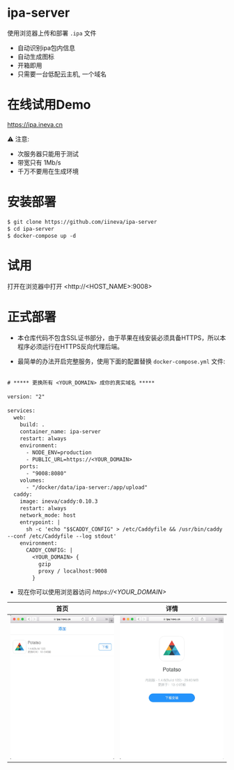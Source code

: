 # ipa-server

使用浏览器上传和部署 `.ipa` 文件

* 自动识别ipa包内信息
* 自动生成图标
* 开箱即用
* 只需要一台低配云主机, 一个域名

# 在线试用Demo

<https://ipa.ineva.cn>

⚠️ 注意:

* 次服务器只能用于测试
* 带宽只有 1Mb/s
* 千万不要用在生成环境

# 安装部署

```
$ git clone https://github.com/iineva/ipa-server
$ cd ipa-server
$ docker-compose up -d
```

# 试用

打开在浏览器中打开 <http://<HOST_NAME>:9008>

# 正式部署

* 本仓库代码不包含SSL证书部分，由于苹果在线安装必须具备HTTPS，所以本程序必须运行在HTTPS反向代理后端。

* 最简单的办法开启完整服务，使用下面的配置替换 `docker-compose.yml` 文件:

```

# ***** 更换所有 <YOUR_DOMAIN> 成你的真实域名 *****

version: "2"

services:
  web:
    build: .
    container_name: ipa-server
    restart: always
    environment:
      - NODE_ENV=production
      - PUBLIC_URL=https://<YOUR_DOMAIN>
    ports:
      - "9008:8080"
    volumes:
      - "/docker/data/ipa-server:/app/upload"
  caddy:
    image: ineva/caddy:0.10.3
    restart: always
    network_mode: host
    entrypoint: |
      sh -c 'echo "$$CADDY_CONFIG" > /etc/Caddyfile && /usr/bin/caddy --conf /etc/Caddyfile --log stdout'
    environment:
      CADDY_CONFIG: |
        <YOUR_DOMAIN> {
          gzip
          proxy / localhost:9008
        }
```

* 现在你可以使用浏览器访问 *https://\<YOUR_DOMAIN\>*

首页 | 详情 |
 --- | ---
![](snapshot/zh-cn/1.jpeg) | ![](snapshot/zh-cn/2.jpeg)
